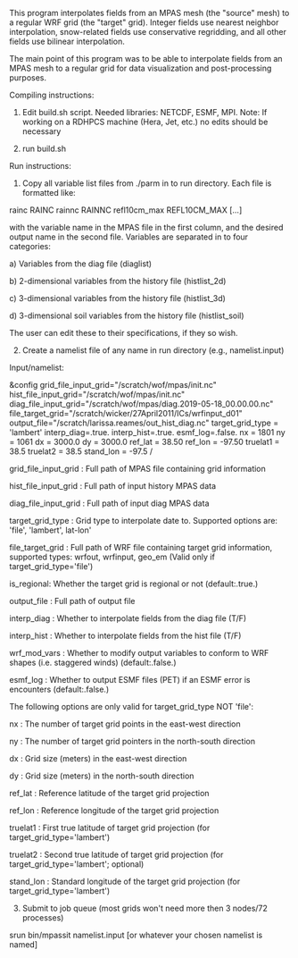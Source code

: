 This program interpolates fields from an MPAS mesh (the "source" mesh)
to a regular WRF grid (the "target" grid). Integer fields use
nearest neighbor interpolation, snow-related fields use conservative
regridding, and all other fields use bilinear interpolation.

The main point of this program was to be able to interpolate fields from
an MPAS mesh to a regular grid for data visualization and post-processing
purposes. 



Compiling instructions: 

1) Edit build.sh script.  Needed libraries: NETCDF, ESMF, MPI.
  Note: If working on a RDHPCS machine (Hera, Jet, etc.) no edits should
  be necessary 

2) run build.sh


Run instructions:

1) Copy all variable list files from ./parm in to run directory. Each file is formatted like:

rainc                           RAINC
rainnc                          RAINNC
refl10cm_max                    REFL10CM_MAX
[...]

with the variable name in the MPAS file in the first column, and the desired output
name in the second file. Variables are separated in to four categories: 

a) Variables from the diag file (diaglist)

b) 2-dimensional variables from the history file (histlist_2d)

c) 3-dimensional variables from the history file (histlist_3d)

d) 3-dimensional soil variables from the history file (histlist_soil)

The user can edit these to their specifications, if they so wish.

2) Create a namelist file of any name in run directory (e.g., namelist.input)

Input/namelist:

&config
  grid_file_input_grid="/scratch/wof/mpas/init.nc"
  hist_file_input_grid="/scratch/wof/mpas/init.nc"
  diag_file_input_grid="/scratch/wof/mpas/diag.2019-05-18_00.00.00.nc"
  file_target_grid="/scratch/wicker/27April2011/ICs/wrfinput_d01"
  output_file="/scratch/larissa.reames/out_hist_diag.nc"
  target_grid_type = 'lambert'
  interp_diag=.true.
  interp_hist=.true.
  esmf_log=.false.
  nx = 1801
  ny = 1061
  dx = 3000.0
  dy = 3000.0
  ref_lat = 38.50
  ref_lon = -97.50
  truelat1 = 38.5
  truelat2 = 38.5
  stand_lon = -97.5
/

grid_file_input_grid : Full path of MPAS file containing grid information

hist_file_input_grid : Full path of input history MPAS data

diag_file_input_grid : Full path of input diag MPAS data

target_grid_type : Grid type to interpolate date to. 
	 	   Supported options are: 'file', 'lambert', lat-lon'

file_target_grid : Full path of WRF file containing target grid information, 
                   supported types: wrfout, wrfinput, geo_em 
		   (Valid only if target_grid_type='file')

is_regional: Whether the target grid is regional or not (default:.true.)

output_file : Full path of output file

interp_diag : Whether to interpolate fields from the diag file (T/F)

interp_hist : Whether to interpolate fields from the hist file (T/F)

wrf_mod_vars : Whether to modify output variables to conform to WRF shapes (i.e. staggered winds) (default:.false.)

esmf_log    : Whether to output ESMF files (PET) if an ESMF error is encounters (default:.false.)

The following options are only valid for target_grid_type NOT 'file':

nx : The number of target grid points in the east-west direction

ny : The number of target grid pointers in the north-south direction

dx : Grid size (meters) in the east-west direction

dy : Grid size (meters) in the north-south direction

ref_lat : Reference latitude of the target grid projection

ref_lon : Reference longitude of the target grid projection

truelat1 : First true latitude of target grid projection (for target_grid_type='lambert')

truelat2 : Second true latitude of target grid projection (for target_grid_type='lambert'; optional)

stand_lon : Standard longitude of the target grid projection (for target_grid_type='lambert')


3) Submit to job queue (most grids won't need more then 3 nodes/72 processes)

 srun bin/mpassit namelist.input  [or whatever your chosen namelist is named]
